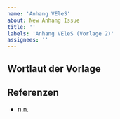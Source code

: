 ```yaml
---
name: 'Anhang VEleS'
about: New Anhang Issue
title: ''
labels: 'Anhang VEleS (Vorlage 2)'
assignees: ''
---
```


## Wortlaut der Vorlage




## Referenzen

* n.n.


